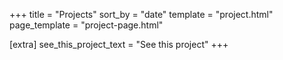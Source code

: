 +++
title = "Projects"
sort_by = "date"
template = "project.html"
page_template = "project-page.html"

[extra]
see_this_project_text = "See this project"
+++
